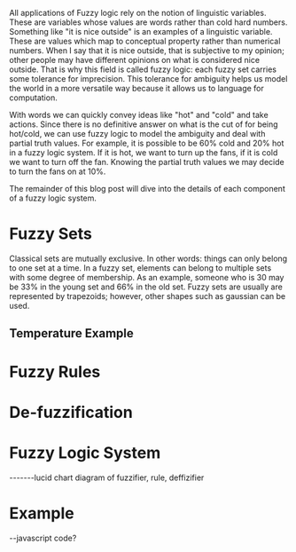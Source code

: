 All applications of Fuzzy logic rely on the notion of
linguistic variables. These are variables whose values are words rather than 
cold hard numbers. Something like "it is nice outside" is an examples of a linguistic 
variable. These are values which map to conceptual property rather than numerical numbers.
When I say that it is nice
outside, that is subjective to my opinion; other people may have different opinions
on what is considered nice outside. That is why this field is called fuzzy logic: each
fuzzy set carries some tolerance for imprecision. This tolerance for ambiguity helps us model 
the world in a more versatile way because it allows us to language for computation. 

With words we can quickly convey ideas like "hot" and "cold" and take actions.
Since there is no definitive answer on what is the
cut of for being hot/cold, we can use fuzzy logic to model the ambiguity and deal with partial truth values.
For example, it is possible to be 60% cold and 20% hot in a fuzzy logic system. If it is hot, we want to 
turn up the fans, if it is cold we want to turn off the fan. Knowing the partial truth values we may decide
to turn the fans on at 10%.

The remainder of this blog post will dive into the details of each component of a fuzzy logic system.

# Fuzzy Sets

Classical sets are mutually exclusive. In other words: things can only belong
to one set at a time.
In a fuzzy set, elements can belong to multiple sets with some degree of membership.
As an example, someone who is 30 may be 33% in the young set and 66% in the old set.
Fuzzy sets are usually are represented by trapezoids; however, other shapes such as gaussian can
be used.

## Temperature Example
    
# Fuzzy Rules


# De-fuzzification


# Fuzzy Logic System

-------lucid chart diagram of fuzzifier, rule, deffizifier



# Example

--javascript code?